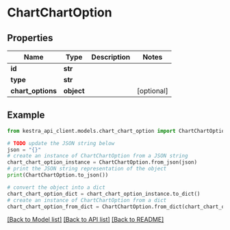 # ChartChartOption


## Properties

Name | Type | Description | Notes
------------ | ------------- | ------------- | -------------
**id** | **str** |  | 
**type** | **str** |  | 
**chart_options** | **object** |  | [optional] 

## Example

```python
from kestra_api_client.models.chart_chart_option import ChartChartOption

# TODO update the JSON string below
json = "{}"
# create an instance of ChartChartOption from a JSON string
chart_chart_option_instance = ChartChartOption.from_json(json)
# print the JSON string representation of the object
print(ChartChartOption.to_json())

# convert the object into a dict
chart_chart_option_dict = chart_chart_option_instance.to_dict()
# create an instance of ChartChartOption from a dict
chart_chart_option_from_dict = ChartChartOption.from_dict(chart_chart_option_dict)
```
[[Back to Model list]](../README.md#documentation-for-models) [[Back to API list]](../README.md#documentation-for-api-endpoints) [[Back to README]](../README.md)


